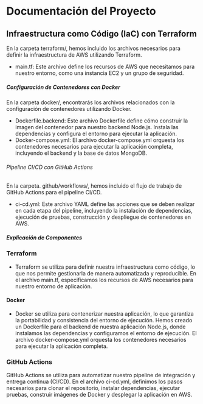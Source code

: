 # Documentación del Proyecto
##  Infraestructura como Código (IaC) con Terraform

En la carpeta terraform/, hemos incluido los archivos necesarios para definir la infraestructura de AWS utilizando Terraform.
-	main.tf: Este archivo define los recursos de AWS que necesitamos para nuestro entorno, como una instancia EC2 y un grupo de seguridad.

##### Configuración de Contenedores con Docker

En la carpeta docker/, encontrarás los archivos relacionados con la configuración de contenedores utilizando Docker.
- Dockerfile.backend: Este archivo Dockerfile define cómo construir la imagen del contenedor para nuestro backend Node.js. Instala las dependencias y configura el entorno para ejecutar la aplicación.
- Docker-compose.yml: El archivo docker-compose.yml orquesta los contenedores necesarios para ejecutar la aplicación completa, incluyendo el backend y la base de datos MongoDB.

###### Pipeline CI/CD con GitHub Actions
En la carpeta. github/workflows/, hemos incluido el flujo de trabajo de GitHub Actions para el pipeline CI/CD.

-	ci-cd.yml: Este archivo YAML define las acciones que se deben realizar en cada etapa del pipeline, incluyendo la instalación de dependencias, ejecución de pruebas, construcción y despliegue de contenedores en AWS.

##### Explicación de Componentes
### Terraform
- Terraform se utiliza para definir nuestra infraestructura como código, lo que nos permite gestionarla de manera automatizada y reproducible. En el archivo main.tf, especificamos los recursos de AWS necesarios para nuestro entorno de aplicación.
 #### Docker
- Docker se utiliza para contenerizar nuestra aplicación, lo que garantiza la portabilidad y consistencia del entorno de ejecución. Hemos creado un Dockerfile para el backend de nuestra aplicación Node.js, donde instalamos las dependencias y configuramos el entorno de ejecución. El archivo docker-compose.yml orquesta los contenedores necesarios para ejecutar la aplicación completa.

### GitHub Actions
  
GitHub Actions se utiliza para automatizar nuestro pipeline de integración y entrega continua (CI/CD). En el archivo ci-cd.yml, definimos los pasos necesarios para clonar el repositorio, instalar dependencias, ejecutar pruebas, construir imágenes de Docker y desplegar la aplicación en AWS.
